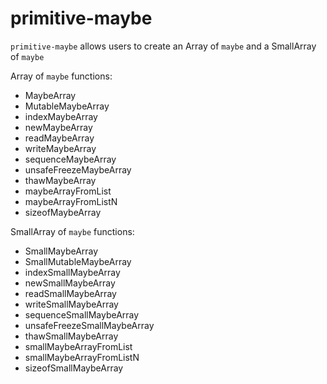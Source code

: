 # primitive-maybe

`primitive-maybe` allows users to create an Array of `maybe`
and a SmallArray of `maybe`

Array of `maybe` functions:
 - MaybeArray
 - MutableMaybeArray
 - indexMaybeArray
 - newMaybeArray
 - readMaybeArray
 - writeMaybeArray
 - sequenceMaybeArray
 - unsafeFreezeMaybeArray
 - thawMaybeArray
 - maybeArrayFromList
 - maybeArrayFromListN
 - sizeofMaybeArray
 
 SmallArray of `maybe` functions:
 - SmallMaybeArray
 - SmallMutableMaybeArray
 - indexSmallMaybeArray
 - newSmallMaybeArray
 - readSmallMaybeArray
 - writeSmallMaybeArray
 - sequenceSmallMaybeArray
 - unsafeFreezeSmallMaybeArray
 - thawSmallMaybeArray
 - smallMaybeArrayFromList
 - smallMaybeArrayFromListN
 - sizeofSmallMaybeArray
